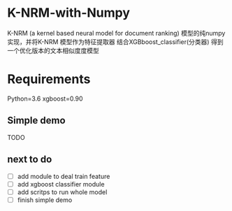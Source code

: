 # K-NRM-with-Numpy
K-NRM (a kernel based neural model for document ranking) 模型的纯numpy实现，并将K-NRM 模型作为特征提取器 结合XGBboost_classifier(分类器) 得到一个优化版本的文本相似度度模型

# Requirements
Python=3.6
xgboost=0.90

## Simple demo
TODO

## next to do
* [ ] add module to deal train feature
* [ ] add xgboost classifier module
* [ ] add scritps to run whole model
* [ ] finish simple demo
